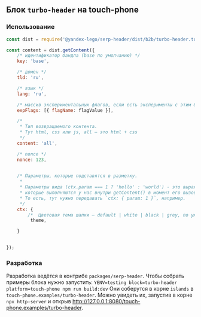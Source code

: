 ## Блок `turbo-header` на touch-phone
### Использование
```javascript
const dist = require('@yandex-lego/serp-header/dist/b2b/turbo-header.touch-phone');

const content = dist.getContent({
    /* идентификатор бандла (base по умолчанию) */
    key: 'base',

    /* домен */
    tld: 'ru',

    /* язык */
    lang: 'ru',

    /* массив экспериментальных флагов, если есть эксперименты с этим блоком */
    expFlags: [{ flagName: flagValue }],

    /*
     * Тип возвращаемого контента.
     * Тут html, css или js, all – это html + css
     */
    content: 'all',

    /* nonce */
    nonce: 123,

    
    /* Параметры, которые подставятся в разметку.
     *
     * Параметры вида (ctx.param === 1 ? 'hello' : 'world') - это выражения,
     * которые выполняются у нас внутри getContent() в момент его вызова.
     * То есть, тут нужно передавать `ctx: { param: 1 }`, например.
     */
    ctx: {
        /*  Цветовая тема шапки — default | white | black | grey, по умолчанию default */
         theme,

    }
    

});
```



### Разработка
Разработка ведётся в контрибе `packages/serp-header`.
Чтобы собрать примеры блока нужно запустить:
`YENV=testing block=turbo-header platform=touch-phone npm run build:dev`
Они соберутся в корне `islands` в `touch-phone.examples/turbo-header`.
Можно увидеть их, запустив в корне `npx http-server` и открыв http://127.0.0.1:8080/touch-phone.examples/turbo-header.
